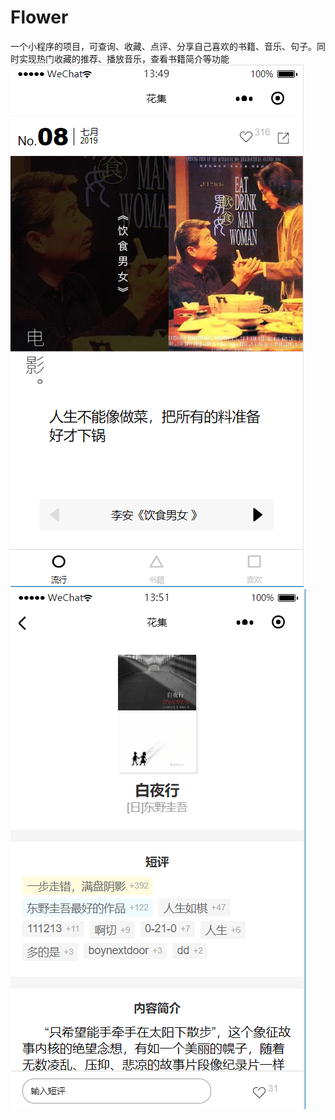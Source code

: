 # Flower
一个小程序的项目，可查询、收藏、点评、分享自己喜欢的书籍、音乐、句子。同时实现热门收藏的推荐、播放音乐，查看书籍简介等功能
![image](https://github.com/corwLee/Flower/blob/master/images/show1.png)
![image](https://github.com/corwLee/Flower/blob/master/images/show2.png)
